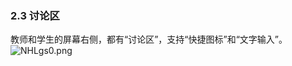 ### 2.3	讨论区
教师和学生的屏幕右侧，都有“讨论区”，支持“快捷图标”和“文字输入”。
![NHLgs0.png](https://s1.ax1x.com/2020/07/02/NHLgs0.png)


